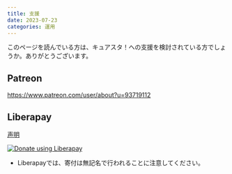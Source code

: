 ```yaml
---
title: 支援
date: 2023-07-23
categories: 運用
---
```


このページを読んでいる方は、キュアスタ！への支援を検討されている方でしょうか。ありがとうございます。


## Patreon

https://www.patreon.com/user/about?u=93719112

## Liberapay

[声明](https://liberapay.com/pooza/)

<script src="https://liberapay.com/pooza/widgets/button.js"></script>
<noscript><a href="https://liberapay.com/pooza/donate"><img alt="Donate using Liberapay" src="https://liberapay.com/assets/widgets/donate.svg"></a></noscript>

- Liberapayでは、寄付は無記名で行われることに注意してください。
